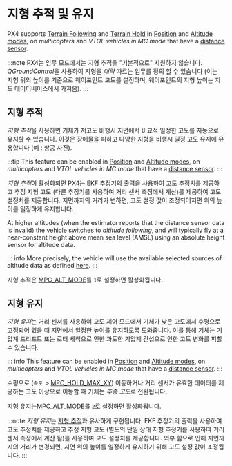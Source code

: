 # 지형 추적 및 유지

PX4 supports [Terrain Following](#terrain_following) and [Terrain Hold](#terrain_hold) in [Position](../flight_modes_mc/position.md) and [Altitude modes](../flight_modes_mc/altitude.md), on *multicopters* and *VTOL vehicles in MC mode* that have a [distance sensor](../sensor/rangefinders.md).

:::note PX4는 임무 모드에서는 지형 추적을 "기본적으로" 지원하지 않습니다. *QGroundControl*을 사용하여 지형을 *대략* 따르는 임무를 정의 할 수 있습니다 (이는 지형 위의 높이를 기준으로 웨이포인트 고도를 설정하며, 웨이포인트의 지형 높이는 지도 데이터베이스에서 가져옴).
:::

<a id="terrain_following"></a>

## 지형 추적

*지형 추적*을 사용하면 기체가 저고도 비행시 지면에서 비교적 일정한 고도를 자동으로 유지할 수 있습니다. 이것은 장애물을 피하고 다양한 지형을 비행시 일정 고도 유지에 유용합니다 (예 : 항공 사진).

:::tip
This feature can be enabled in [Position](../flight_modes_mc/position.md) and [Altitude modes](../flight_modes_mc/altitude.md), on *multicopters* and *VTOL vehicles in MC mode* that have a [distance sensor](../sensor/rangefinders.md).
:::

*지형 추적*이 활성화되면 PX4는 EKF 추정기의 출력을 사용하여 고도 추정치를 제공하고 추정 지형 고도 (다른 추정기를 사용하여 거리 센서 측정에서 계산)를 제공하여 고도 설정치를 제공합니다. 지면까지의 거리가 변하면, 고도 설정 값이 조정되어지면 위의 높이를 일정하게 유지합니다.

At higher altitudes (when the estimator reports that the distance sensor data is invalid) the vehicle switches to *altitude following*, and will typically fly at a near-constant height above mean sea level (AMSL) using an absolute height sensor for altitude data.

::: info More precisely, the vehicle will use the available selected sources of altitude data as defined [here](../advanced_config/tuning_the_ecl_ekf.md#height).
:::

지형 추적은 [MPC_ALT_MODE](../advanced_config/parameter_reference.md#MPC_ALT_MODE)를 `1`로 설정하면 활성화됩니다.


<a id="terrain_hold"></a>

## 지형 유지

*지형 유지*는 거리 센서를 사용하여 고도 제어 모드에서 기체가 낮은 고도에서 수평으로 고정되어 있을 때 지면에서 일정한 높이를 유지하도록 도와줍니다. 이를 통해 기체는 기압계 드리프트 또는 로터 세척으로 인한 과도한 기압계 간섭으로 인한 고도 변화를 피할 수 있습니다.

::: info This feature can be enabled in [Position](../flight_modes_mc/position.md) and [Altitude modes](../flight_modes_mc/altitude.md), on *multicopters* and *VTOL vehicles in MC mode* that have a [distance sensor](../sensor/rangefinders.md).
:::

수평으로 (`속도 >` [MPC_HOLD_MAX_XY](../advanced_config/parameter_reference.md#MPC_HOLD_MAX_XY)) 이동하거나 거리 센서가 유효한 데이터를 제공하는 고도 이상으로 이동할 때 기체는 *추종 고도*로 전환됩니다.

지형 유지는[MPC_ALT_MODE](../advanced_config/parameter_reference.md#MPC_ALT_MODE)를 `2`로 설정하면 활성화됩니다.

:::note
*지형 유지*는 [지형 추적](#terrain_following)과 유사하게 구현됩니다. EKF 추정기의 출력을 사용하여 고도 추정치를 제공하고 추정 지형 고도 (별도의 단일 상태 지형 추정기를 사용하여 거리 센서 측정에서 계산 됨)를 사용하여 고도 설정치를 제공합니다. 외부 힘으로 인해 지면까지의 거리가 변경되면, 지면 위의 높이를 일정하게 유지하기 위해 고도 설정 값이 조정됩니다.
:::
